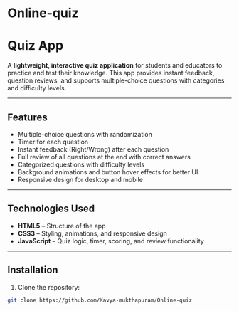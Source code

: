 # Online-quiz
# Quiz App

A **lightweight, interactive quiz application** for students and educators to practice and test their knowledge. This app provides instant feedback, question reviews, and supports multiple-choice questions with categories and difficulty levels.

---

## Features

- Multiple-choice questions with randomization  
- Timer for each question  
- Instant feedback (Right/Wrong) after each question  
- Full review of all questions at the end with correct answers   
- Categorized questions with difficulty levels  
- Background animations and button hover effects for better UI  
- Responsive design for desktop and mobile  

---

## Technologies Used

- **HTML5** – Structure of the app  
- **CSS3** – Styling, animations, and responsive design  
- **JavaScript** – Quiz logic, timer, scoring, and review functionality  

---

## Installation

1. Clone the repository:

```bash
git clone https://github.com/Kavya-mukthapuram/Online-quiz
